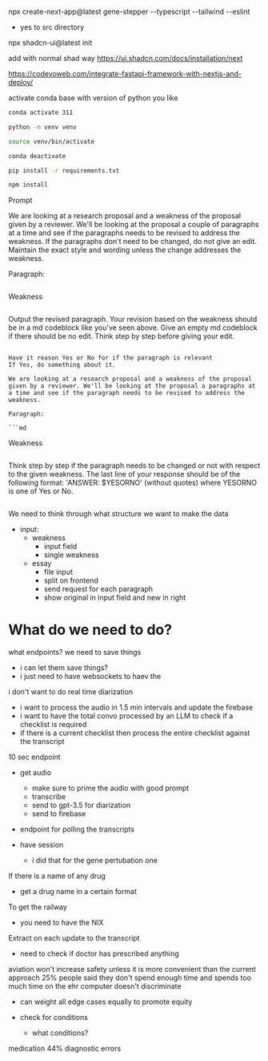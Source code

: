 npx create-next-app@latest gene-stepper --typescript --tailwind --eslint

- yes to src directory

npx shadcn-ui@latest init

add with normal shad way
https://ui.shadcn.com/docs/installation/next

https://codevoweb.com/integrate-fastapi-framework-with-nextjs-and-deploy/

activate conda base with version of python you like

```sh
conda activate 311

python -m venv venv

source venv/bin/activate

conda deactivate

pip install -r requirements.txt

npm install
```

Prompt

We are looking at a research proposal and a weakness of the proposal given by a reviewer. We'll be looking at the proposal a couple of paragraphs at a time and see if the paragraphs needs to be revised to address the weakness. If the paragraphs don't need to be changed, do not give an edit. Maintain the exact style and wording unless the change addresses the weakness.

Paragraph:

```md

```

Weakness

```md

```

Output the revised paragraph. Your revision based on the weakness should be in a md codeblock like you've seen above. Give an empty md codeblock if there should be no edit. Think step by step before giving your edit.

````

Have it reason Yes or No for if the paragraph is relevant
If Yes, do something about it.

We are looking at a research proposal and a weakness of the proposal given by a reviewer. We'll be looking at the proposal a paragraphs at a time and see if the paragraph needs to be revised to address the weakness.

Paragraph:

```md

````

Weakness

```md

```

Think step by step if the paragraph needs to be changed or not with respect to the given weakness. The last line of your response should be of the following format: 'ANSWER: $YESORNO' (without quotes) where YESORNO is one of Yes or No.

```

```

We need to think through what structure we want to make the data

- input:
  - weakness
    - input field
    - single weakness
  - essay
    - file input
    - split on frontend
    - send request for each paragraph
    - show original in input field and new in right

# What do we need to do?

what endpoints?
we need to save things

- i can let them save things?
- i just need to have websockets to haev the

i don't want to do real time diarization

- i want to process the audio in 1.5 min intervals and update the firebase
- i want to have the total convo processed by an LLM to check if a checklist is required
- if there is a current checklist then process the entire checklist against the transcript

10 sec endpoint

- get audio

  - make sure to prime the audio with good prompt
  - transcribe
  - send to gpt-3.5 for diarization
  - send to firebase

- endpoint for polling the transcripts

- have session
  - i did that for the gene pertubation one

If there is a name of any drug

- get a drug name in a certain format

To get the railway

- you need to have the NIX

Extract
on each update to the transcript

- need to check if doctor has prescribed anything

aviation
won't increase safety unless it is more convenient than the current approach
25% people said they don't spend enough time and spends too much time on the ehr
computer doesn't discriminate

- can weight all edge cases equally to promote equity

- check for conditions
  - what conditions?

medication 44%
diagnostic errors
